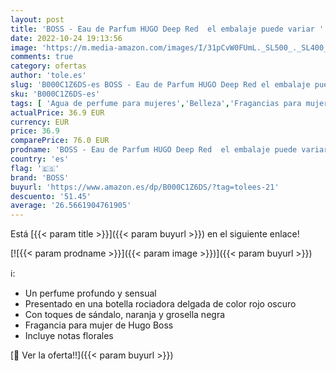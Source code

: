 ```yaml
---
layout: post
title: 'BOSS - Eau de Parfum HUGO Deep Red  el embalaje puede variar '
date: 2022-10-24 19:13:56
image: 'https://m.media-amazon.com/images/I/31pCvW0FUmL._SL500_._SL400_.jpg'
comments: true
category: ofertas
author: 'tole.es'
slug: 'B000C1Z6DS-es BOSS - Eau de Parfum HUGO Deep Red el embalaje puede variar'
sku: 'B000C1Z6DS-es'
tags: [ 'Agua de perfume para mujeres','Belleza','Fragancias para mujeres','Perfumes y fragancias','boss','de','eau','parfum','🇪🇸', ]
actualPrice: 36.9 EUR
currency: EUR
price: 36.9
comparePrice: 76.0 EUR
prodname: 'BOSS - Eau de Parfum HUGO Deep Red  el embalaje puede variar '
country: 'es'
flag: '🇪🇸'
brand: 'BOSS'
buyurl: 'https://www.amazon.es/dp/B000C1Z6DS/?tag=tolees-21'
descuento: '51.45'
average: '26.5661904761905'
---
```


Está [{{< param title >}}]({{< param buyurl >}}) en el siguiente enlace!

[![{{< param prodname >}}]({{< param image >}})]({{< param buyurl >}})

ℹ️:

- Un perfume profundo y sensual
- Presentado en una botella rociadora delgada de color rojo oscuro
- Con toques de sándalo, naranja y grosella negra
- Fragancia para mujer de Hugo Boss
- Incluye notas florales

[🛒 Ver la oferta!!]({{< param buyurl >}})
